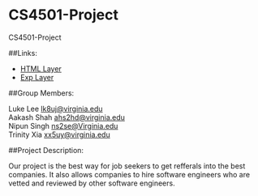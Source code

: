 # CS4501-Project
CS4501-Project

##Links:
* [HTML Layer](https://github.com/Lukeout/CS4501-ISA-WEB)
* [Exp Layer](https://github.com/hnaoto/CS4501-ISA-Exp)


##Group Members: 

Luke Lee         lk8uj@virginia.edu <br>
Aakash Shah      ahs2hd@virginia.edu<br>
Nipun Singh      ns2se@Virginia.edu<br>
Trinity Xia      xx5uy@virginia.edu<br> 

##Project Description:

Our project is the best way for job seekers to get refferals into the best companies. It also allows companies to hire software engineers who are vetted and reviewed by other software engineers.
